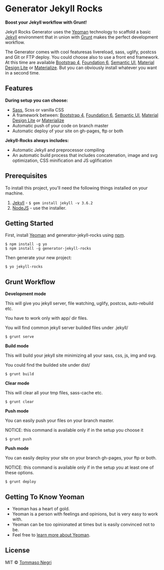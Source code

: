 # Generator Jekyll Rocks

**Boost your Jekyll workflow with Grunt!**

Jekyll Rocks Generator uses the [Yeoman](http://yeoman.io) technology to scaffold a basic [Jekyll](http://jekyllrb.com/) environment that in union with [Grunt](https://gruntjs.com) makes the perfect development workflow.

The Generator comes with cool featuresas livereload, sass, uglify, postcss and Git or FTP deploy. You could choose also to use a front end framework. At this time are available [Bootstrap 4](http://getbootstrap.com), [Foundation 6](https://foundation.zurb.com), [Semantic UI](https://semantic-ui.com), [Material Design Lite](https://getmdl.io) or [Materialize](http://materializecss.com). But you can obviously install whatever you want in a second time.


## Features

**During setup you can choose:**

- [Sass](http://sass-lang.com/), Scss or vanilla CSS
- A framework between: [Bootstrap 4](http://getbootstrap.com), [Foundation 6](https://foundation.zurb.com), [Semantic UI](https://semantic-ui.com), [Material Design Lite](https://getmdl.io) or [Materialize](http://materializecss.com)
- Automatic push of your code on branch master
- Automatic deploy of your site on gh-pages, ftp or both

**Jekyll-Rocks always includes:**

- Automatic Jekyll and preprocessor compiling
- An automatic build process that includes concatenation, image and svg optimization, CSS minification and JS uglification

## Prerequisites

To install this project, you'll need the following things installed on your machine.

1. [Jekyll](http://jekyllrb.com/) - `$ gem install jekyll -v 3.6.2`
2. [NodeJS](http://nodejs.org) - use the installer.

## Getting Started

First, install [Yeoman](http://yeoman.io) and generator-jekyll-rocks using [npm](https://www.npmjs.com/).

```shell
$ npm install -g yo
$ npm install -g generator-jekyll-rocks
```

Then generate your new project:

```shell
$ yo jekyll-rocks
```

## Grunt Workflow

**Development mode**

This will give you jekyll server, file watching, uglify, postcss, auto-rebuild etc.

You have to work only with app/ dir files.

You will find common jekyll server builded files under .jekyll/

```shell
$ grunt serve
```

**Build mode**

This will build your jekyll site minimizing all your sass, css, js, img and svg.

You could find the builded site under dist/

```shell
$ grunt build
```

**Clear mode**

This will clear all your tmp files, sass-cache etc.

```shell
$ grunt clear
```

**Push mode**

You can easily push your files on your branch master.

NOTICE: this command is available only if in the setup you choose it

```shell
$ grunt push
```

**Push mode**

You can easily deploy your site on your branch gh-pages, your ftp or both.

NOTICE: this command is available only if in the setup you at least one of these options.

```shell
$ grunt deploy
```

## Getting To Know Yeoman

 * Yeoman has a heart of gold.
 * Yeoman is a person with feelings and opinions, but is very easy to work with.
 * Yeoman can be too opinionated at times but is easily convinced not to be.
 * Feel free to [learn more about Yeoman](http://yeoman.io/).

## License

MIT © [Tommaso Negri](https://github.com/tommaso-negri)
